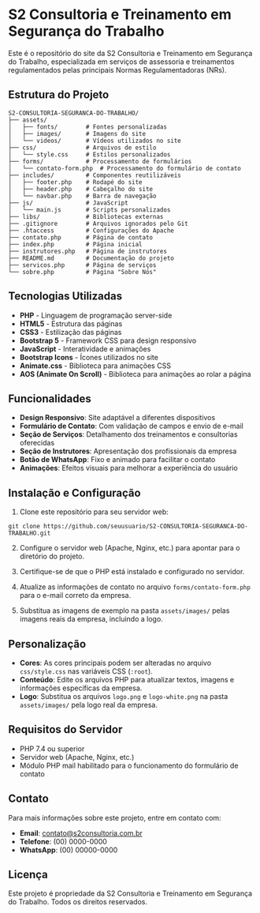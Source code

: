 # S2 Consultoria e Treinamento em Segurança do Trabalho

Este é o repositório do site da S2 Consultoria e Treinamento em Segurança do Trabalho, especializada em serviços de assessoria e treinamentos regulamentados pelas principais Normas Regulamentadoras (NRs).

## Estrutura do Projeto

```
S2-CONSULTORIA-SEGURANCA-DO-TRABALHO/
├── assets/
│   ├── fonts/        # Fontes personalizadas
│   ├── images/       # Imagens do site
│   └── videos/       # Vídeos utilizados no site
├── css/              # Arquivos de estilo
│   └── style.css     # Estilos personalizados
├── forms/            # Processamento de formulários
│   └── contato-form.php  # Processamento do formulário de contato
├── includes/         # Componentes reutilizáveis
│   ├── footer.php    # Rodapé do site
│   ├── header.php    # Cabeçalho do site
│   └── navbar.php    # Barra de navegação
├── js/               # JavaScript
│   └── main.js       # Scripts personalizados
├── libs/             # Bibliotecas externas
├── .gitignore        # Arquivos ignorados pelo Git
├── .htaccess         # Configurações do Apache
├── contato.php       # Página de contato
├── index.php         # Página inicial
├── instrutores.php   # Página de instrutores
├── README.md         # Documentação do projeto
├── servicos.php      # Página de serviços
└── sobre.php         # Página "Sobre Nós"
```

## Tecnologias Utilizadas

- **PHP** - Linguagem de programação server-side
- **HTML5** - Estrutura das páginas
- **CSS3** - Estilização das páginas
- **Bootstrap 5** - Framework CSS para design responsivo
- **JavaScript** - Interatividade e animações
- **Bootstrap Icons** - Ícones utilizados no site
- **Animate.css** - Biblioteca para animações CSS
- **AOS (Animate On Scroll)** - Biblioteca para animações ao rolar a página

## Funcionalidades

- **Design Responsivo**: Site adaptável a diferentes dispositivos
- **Formulário de Contato**: Com validação de campos e envio de e-mail
- **Seção de Serviços**: Detalhamento dos treinamentos e consultorias oferecidas
- **Seção de Instrutores**: Apresentação dos profissionais da empresa
- **Botão de WhatsApp**: Fixo e animado para facilitar o contato
- **Animações**: Efeitos visuais para melhorar a experiência do usuário

## Instalação e Configuração

1. Clone este repositório para seu servidor web:
```
git clone https://github.com/seuusuario/S2-CONSULTORIA-SEGURANCA-DO-TRABALHO.git
```

2. Configure o servidor web (Apache, Nginx, etc.) para apontar para o diretório do projeto.

3. Certifique-se de que o PHP está instalado e configurado no servidor.

4. Atualize as informações de contato no arquivo `forms/contato-form.php` para o e-mail correto da empresa.

5. Substitua as imagens de exemplo na pasta `assets/images/` pelas imagens reais da empresa, incluindo a logo.

## Personalização

- **Cores**: As cores principais podem ser alteradas no arquivo `css/style.css` nas variáveis CSS (`:root`).
- **Conteúdo**: Edite os arquivos PHP para atualizar textos, imagens e informações específicas da empresa.
- **Logo**: Substitua os arquivos `logo.png` e `logo-white.png` na pasta `assets/images/` pela logo real da empresa.

## Requisitos do Servidor

- PHP 7.4 ou superior
- Servidor web (Apache, Nginx, etc.)
- Módulo PHP mail habilitado para o funcionamento do formulário de contato

## Contato

Para mais informações sobre este projeto, entre em contato com:

- **Email**: contato@s2consultoria.com.br
- **Telefone**: (00) 0000-0000
- **WhatsApp**: (00) 00000-0000

## Licença

Este projeto é propriedade da S2 Consultoria e Treinamento em Segurança do Trabalho. Todos os direitos reservados.